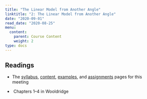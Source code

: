 ```yaml
---
title: "The Linear Model from Another Angle"
linktitle: "2: The Linear Model from Another Angle"
date: "2020-09-01"
read_date: "2020-08-25"
menu:
  content:
    parent: Course Content
    weight: 2
type: docs
---
```


## Readings

- The [syllabus](/syllabus/), [content](/content/), [examples](/example/), and [assignments](/assigment/) pages for this meeting

- <i class="fas fa-book"></i> &nbsp;Chapters 1–4 in Wooldridge 


